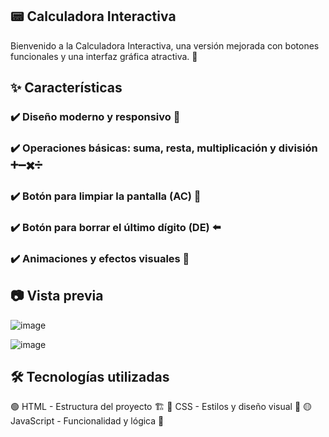## 📟 Calculadora Interactiva

Bienvenido a la Calculadora Interactiva, una versión mejorada con botones funcionales y una interfaz gráfica atractiva. 🚀

## ✨ Características

### ✔️ Diseño moderno y responsivo 📱
### ✔️ Operaciones básicas: suma, resta, multiplicación y división ➕➖✖️➗
### ✔️ Botón para limpiar la pantalla (AC) 🔄
### ✔️ Botón para borrar el último dígito (DE) ⬅️
### ✔️ Animaciones y efectos visuales 🌟

## 📷 Vista previa
![image](https://github.com/user-attachments/assets/00869539-8eca-4bd3-867d-0d49b0f7aac6)

![image](https://github.com/user-attachments/assets/eaf91d9f-faeb-4dab-9fb6-1385de6c6206)


## 🛠️ Tecnologías utilizadas

🟢 HTML - Estructura del proyecto 🏗️ 🔵 CSS - Estilos y diseño visual 🎨 🟡 JavaScript - Funcionalidad y lógica 🧠
